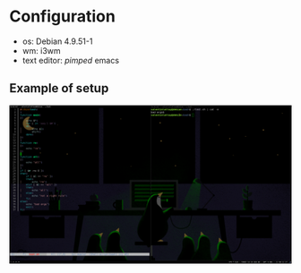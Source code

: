 # Configuration

* os: Debian 4.9.51-1
* wm: i3wm
* text editor: *pimped* emacs

## Example of setup
![alt text](https://github.com/rudreais/config/blob/master/images/screen_desktop.png?raw=true)